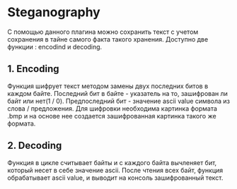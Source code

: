 # Steganography
С помощью данного плагина можно сохранить текст с учетом сохранения в тайне самого факта такого хранения. 
Доступно две функции : encodind и decoding.

## 1. Encoding
Функция шифрует текст методом замены двух последних битов в каждом байте. Последний бит в байте - указатель на то, зашифрован ли байт или нет(1 / 0). Предпоследний бит - значение ascii value символа из слова / предложения.
Для шифровки необходима картинка формата .bmp и на основе нее создается зашифрованная картинка такого же формата.

## 2. Decoding
Функция в цикле считывает байты и с каждого байта вычленяет бит, который несет в себе значение ascii. После чтения всех байт, функция обрабатывает ascii value, и выводит на консоль зашифрованный текст.
